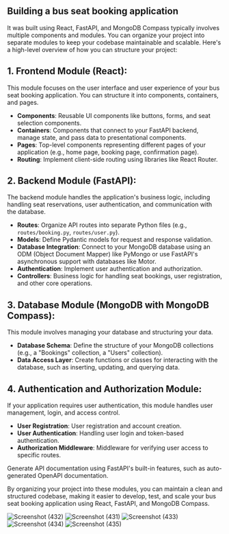 ## Building a bus seat booking application 
It was built using React, FastAPI, and MongoDB Compass typically involves multiple components and modules. You can organize your project into separate modules to keep your codebase maintainable and scalable. Here's a high-level overview of how you can structure your project:

## 1. Frontend Module (React):

   This module focuses on the user interface and user experience of your bus seat booking application. You can structure it into components, containers, and pages.

   - **Components**: Reusable UI components like buttons, forms, and seat selection components.
   - **Containers**: Components that connect to your FastAPI backend, manage state, and pass data to presentational components.
   - **Pages**: Top-level components representing different pages of your application (e.g., home page, booking page, confirmation page).
   - **Routing**: Implement client-side routing using libraries like React Router.

## 2. **Backend Module (FastAPI)**:

   The backend module handles the application's business logic, including handling seat reservations, user authentication, and communication with the database.

   - **Routes**: Organize API routes into separate Python files (e.g., `routes/booking.py`, `routes/user.py`).
   - **Models**: Define Pydantic models for request and response validation.
   - **Database Integration**: Connect to your MongoDB database using an ODM (Object Document Mapper) like PyMongo or use FastAPI's asynchronous support with databases like Motor.
   - **Authentication**: Implement user authentication and authorization.
   - **Controllers**: Business logic for handling seat bookings, user registration, and other core operations.

## 3. **Database Module (MongoDB with MongoDB Compass)**:

   This module involves managing your database and structuring your data.

   - **Database Schema**: Define the structure of your MongoDB collections (e.g., a "Bookings" collection, a "Users" collection).
   - **Data Access Layer**: Create functions or classes for interacting with the database, such as inserting, updating, and querying data.

## 4. **Authentication and Authorization Module**:

   If your application requires user authentication, this module handles user management, login, and access control.

   - **User Registration**: User registration and account creation.
   - **User Authentication**: Handling user login and token-based authentication.
   - **Authorization Middleware**: Middleware for verifying user access to specific routes.

   Generate API documentation using FastAPI's built-in features, such as auto-generated OpenAPI documentation.

By organizing your project into these modules, you can maintain a clean and structured codebase, making it easier to develop, test, and scale your bus seat booking application using React, FastAPI, and MongoDB Compass.

![Screenshot (432)](https://github.com/Aswinsrini/Bus-ticket-booking-application-frontend/assets/93860076/8301bfbf-a921-4f19-a356-f24c6662586c)
![Screenshot (431)](https://github.com/Aswinsrini/Bus-ticket-booking-application-frontend/assets/93860076/1d192b9b-95c1-463e-b5c8-0b098635a9ef) 
![Screenshot (433)](https://github.com/Aswinsrini/Bus-ticket-booking-application-frontend/assets/93860076/9e914862-6f71-4543-a656-24609c8e6d50)
![Screenshot (434)](https://github.com/Aswinsrini/Bus-ticket-booking-application-frontend/assets/93860076/1a4156ed-20b8-48e3-ae54-b2409cf5c917)
![Screenshot (435)](https://github.com/Aswinsrini/Bus-ticket-booking-application-frontend/assets/93860076/2d1806ed-f693-427b-8cf8-d326a8a01839)
